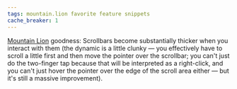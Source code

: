 ```yaml
---
tags: mountain.lion favorite feature snippets
cache_breaker: 1
---
```


[Mountain Lion](/wiki/Mountain_Lion) goodness: Scrollbars become substantially thicker when you interact with them (the dynamic is a little clunky — you effectively have to scroll a little first and then move the pointer over the scrollbar; you can't just do the two-finger tap because that will be interpreted as a right-click, and you can't just hover the pointer over the edge of the scroll area either — but it's still a massive improvement).
